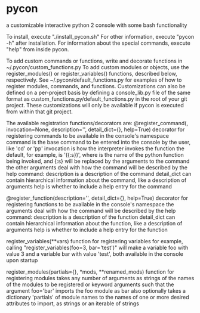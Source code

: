 # pycon
a customizable interactive python 2 console with some bash functionality

To install, execute "./install_pycon.sh"
For other information, execute "pycon -h" after installation.
For information about the special commands, execute "help" from inside pycon.

To add custom commands or functions, write and decorate functions in ~/.pycon/custom_functions.py
To add custom modules or objects, use the register_modules() or register_variables() functions, described below, respectively.
See ~/.pycon/default_functions.py for examples of how to register modules, commands, and functions.
Customizations can also be defined on a per-project basis by defining a console_lib.py file of the same format as custom_functions.py/default_functions.py in the root of your git project. These customizations will only be available if pycon is executed from within that git project.

The available registration functions/decorators are:
@register_command(<command>, invocation=None, description='', detail_dict={}, help=True)
 decorator for registering commands to be available in the console's namespace
 command is the base command to be entered into the console by the user, like 'cd' or 'pp'
 invocation is how the interpreter invokes the function
  the default, for example, is '<func>({:s})', where <func> is the name of the python function
   being invoked, and {:s} will be replaced by the arguments to the command
 the other arguments deal with how the command will be described by the help command:
  description is a description of the command
  detail_dict can contain hierarchical information about the command, like a description of arguments
  help is whether to include a help entry for the command

@register_function(description='', detail_dict={}, help=True)
  decorator for registering functions to be available in the console's namespace
  the arguments deal with how the command will be described by the help command:
   description is a description of the function
   detail_dict can contain hierarchical information about the function, like a description of arguments
   help is whether to include a help entry for the function

register_variables(\*\*vars)
 function for registering variables
 for example, calling "register_variables(foo=3, bar='test')"
  will make a variable foo with value 3 and a variable bar with value 'test',
  both available in the console upon startup

register_modules(partials={}, \*mods, \*\*renamed_mods)
 function for registering modules
 takes any number of arguments as strings of the names of the modules to be registered
 or keyword arguments such that the argument foo='bar' imports the foo module as bar
 also optionally takes a dictionary 'partials' of module names to the names of one or
  more desired attributes to import, as strings or an iterable of strings
